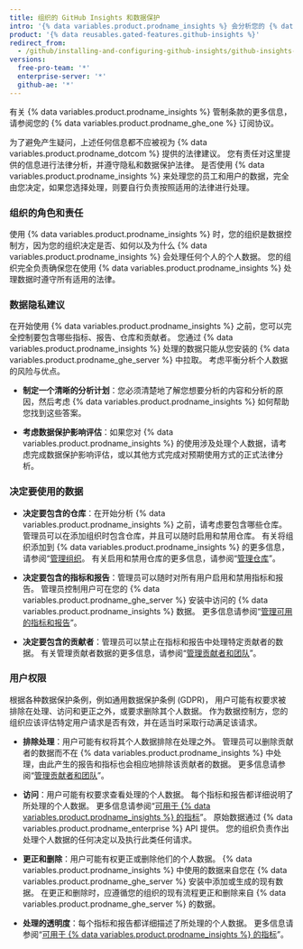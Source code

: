 ```yaml
---
title: 组织的 GitHub Insights 和数据保护
intro: '{% data variables.product.prodname_insights %} 会分析您的 {% data variables.product.prodname_ghe_server %} 数据。 这些数据可能包括贵组织中有权了解如何使用个人数据之人的个人数据。'
product: '{% data reusables.gated-features.github-insights %}'
redirect_from:
  - /github/installing-and-configuring-github-insights/github-insights-and-data-protection-for-your-organization
versions:
  free-pro-team: '*'
  enterprise-server: '*'
  github-ae: '*'
---
```


有关 {% data variables.product.prodname_insights %} 管制条款的更多信息，请参阅您的 {% data variables.product.prodname_ghe_one %} 订阅协议。

为了避免产生疑问，上述任何信息都不应被视为 {% data variables.product.prodname_dotcom %} 提供的法律建议。 您有责任对这里提供的信息进行法律分析，并遵守隐私和数据保护法律。 是否使用 {% data variables.product.prodname_insights %} 来处理您的员工和用户的数据，完全由您决定，如果您选择处理，则要自行负责按照适用的法律进行处理。

### 组织的角色和责任

使用 {% data variables.product.prodname_insights %} 时，您的组织是数据控制方，因为您的组织决定是否、如何以及为什么 {% data variables.product.prodname_insights %} 会处理任何个人的个人数据。 您的组织完全负责确保您在使用 {% data variables.product.prodname_insights %} 处理数据时遵守所有适用的法律。

### 数据隐私建议

在开始使用 {% data variables.product.prodname_insights %} 之前，您可以完全控制要包含哪些指标、报告、仓库和贡献者。 您通过 {% data variables.product.prodname_insights %} 处理的数据只能从您安装的 {% data variables.product.prodname_ghe_server %} 中拉取。 考虑平衡分析个人数据的风险与优点。

- **制定一个清晰的分析计划**：您必须清楚地了解您想要分析的内容和分析的原因，然后考虑 {% data variables.product.prodname_insights %} 如何帮助您找到这些答案。

- **考虑数据保护影响评估**：如果您对 {% data variables.product.prodname_insights %} 的使用涉及处理个人数据，请考虑完成数据保护影响评估，或以其他方式完成对预期使用方式的正式法律分析。

### 决定要使用的数据

- **决定要包含的仓库**：在开始分析 {% data variables.product.prodname_insights %} 之前，请考虑要包含哪些仓库。 管理员可以在添加组织时包含仓库，并且可以随时启用和禁用仓库。 有关将组织添加到 {% data variables.product.prodname_insights %} 的更多信息，请参阅“[管理组织](/insights/installing-and-configuring-github-insights/managing-organizations)。 有关启用和禁用仓库的更多信息，请参阅“[管理仓库](/insights/installing-and-configuring-github-insights/managing-repositories)”。

- **决定要包含的指标和报告**：管理员可以随时对所有用户启用和禁用指标和报告。 管理员控制用户可在您的 {% data variables.product.prodname_ghe_server %} 安装中访问的 {% data variables.product.prodname_insights %} 数据。 更多信息请参阅“[管理可用的指标和报告](/insights/installing-and-configuring-github-insights/managing-available-metrics-and-reports)”。

- **决定要包含的贡献者**：管理员可以禁止在指标和报告中处理特定贡献者的数据。 有关管理贡献者数据的更多信息，请参阅“[管理贡献者和团队](/insights/installing-and-configuring-github-insights/managing-contributors-and-teams)”。

### 用户权限

根据各种数据保护条例，例如通用数据保护条例 (GDPR)， 用户可能有权要求被排除在处理、访问和更正之外，或要求删除其个人数据。 作为数据控制方，您的组织应该评估特定用户请求是否有效，并在适当时采取行动满足该请求。

- **排除处理**：用户可能有权将其个人数据排除在处理之外。 管理员可以删除贡献者的数据而不在 {% data variables.product.prodname_insights %} 中处理，由此产生的报告和指标也会相应地排除该贡献者的数据。 更多信息请参阅“[管理贡献者和团队](/insights/installing-and-configuring-github-insights/managing-contributors-and-teams)”。

- **访问**：用户可能有权要求查看处理的个人数据。 每个指标和报告都详细说明了所处理的个人数据。 更多信息请参阅“[可用于 {% data variables.product.prodname_insights %} 的指标](/insights/exploring-your-usage-of-github-enterprise/metrics-available-with-github-insights)”。 原始数据通过 {% data variables.product.prodname_enterprise %} API 提供。 您的组织负责作出处理个人数据的任何决定以及执行此类任何请求。

- **更正和删除**：用户可能有权更正或删除他们的个人数据。 {% data variables.product.prodname_insights %} 中使用的数据来自您在 {% data variables.product.prodname_ghe_server %} 安装中添加或生成的现有数据。 在更正和删除时，应遵循您的组织的现有流程更正和删除来自 {% data variables.product.prodname_ghe_server %} 的数据。

- **处理的透明度**：每个指标和报告都详细描述了所处理的个人数据。 更多信息请参阅“[可用于 {% data variables.product.prodname_insights %} 的指标](/insights/exploring-your-usage-of-github-enterprise/metrics-available-with-github-insights)”。

